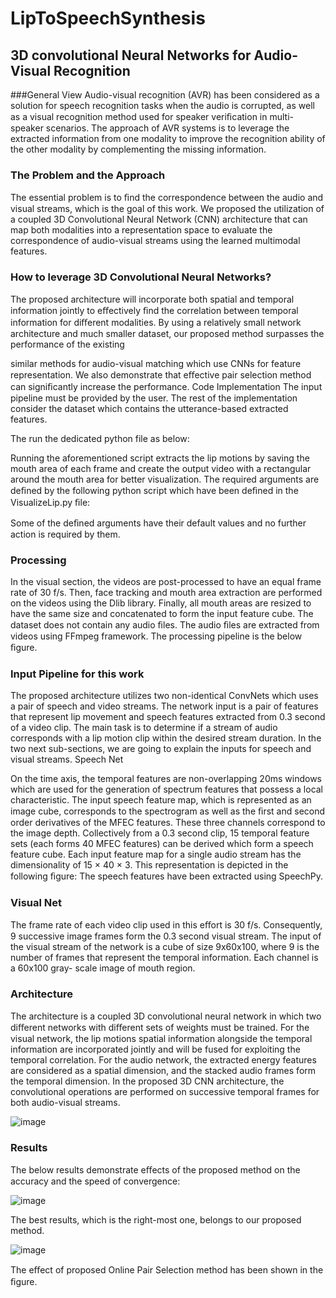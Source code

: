 # LipToSpeechSynthesis

## 3D convolutional Neural Networks for Audio-Visual Recognition

###General View
Audio-visual recognition (AVR) has been considered as a solution for speech recognition tasks when the audio is corrupted, as well as a visual recognition method used for speaker veriﬁcation in multi-speaker scenarios. The approach of AVR systems is to leverage the extracted information from one modality to improve the recognition ability of the other modality by complementing the missing information.

### The Problem and the Approach

The essential problem is to ﬁnd the correspondence between the audio and visual streams, which is the goal of this work. We proposed the utilization of a coupled 3D Convolutional Neural Network (CNN) architecture that can map both modalities into a representation space to evaluate the correspondence of audio-visual streams using the learned multimodal features.

### How to leverage 3D Convolutional Neural Networks?

The proposed architecture will incorporate both spatial and temporal information jointly to eﬀectively ﬁnd the correlation between temporal information for diﬀerent modalities. By using a relatively small network architecture and much smaller dataset, our proposed method surpasses the performance of the existing
 
similar methods for audio-visual matching which use CNNs for feature representation. We also demonstrate that eﬀective pair selection method can signiﬁcantly increase the performance.
Code Implementation
The input pipeline must be provided by the user. The rest of the implementation consider the dataset which contains the utterance-based extracted features.

The run the dedicated python file as below:


Running the aforementioned script extracts the lip motions by saving the mouth area of each frame and create the output video with a rectangular around the mouth area for better visualization.
The required arguments are deﬁned by the following python script which have been deﬁned in the
VisualizeLip.py ﬁle:


Some of the deﬁned arguments have their default values and no further action is required by them.

### Processing

In the visual section, the videos are post-processed to have an equal frame rate of 30 f/s. Then, face tracking and mouth area extraction are performed on the videos using the Dlib library. Finally, all mouth areas are resized to have the same size and concatenated to form the input feature cube. The dataset does not contain any audio ﬁles. The audio ﬁles are extracted from videos using FFmpeg framework. The processing pipeline is the below ﬁgure.

### Input Pipeline for this work

The proposed architecture utilizes two non-identical ConvNets which uses a pair of speech and video streams. The network input is a pair of features that represent lip movement and speech features extracted from 0.3 second of a video clip. The main task is to determine if a stream of audio corresponds with a lip motion clip within the desired stream duration. In the two next sub-sections, we are going to explain the inputs for speech and visual streams.
Speech Net

On the time axis, the temporal features are non-overlapping 20ms windows which are used for the generation of spectrum features that possess a local characteristic. The input speech feature map, which is represented as an image cube, corresponds to the spectrogram as well as the ﬁrst and second order derivatives of the MFEC features. These three channels correspond to the image depth. Collectively from a
0.3 second clip, 15 temporal feature sets (each forms 40 MFEC features) can be derived which form a speech feature cube. Each input feature map for a single audio stream has the dimensionality of 15 × 40 ×
3. This representation is depicted in the following ﬁgure:
The speech features have been extracted using SpeechPy.

### Visual Net

The frame rate of each video clip used in this eﬀort is 30 f/s. Consequently, 9 successive image frames form the 0.3 second visual stream. The input of the visual stream of the network is a cube of size 9x60x100, where 9 is the number of frames that represent the temporal information. Each channel is a 60x100 gray- scale image of mouth region.

### Architecture

The architecture is a coupled 3D convolutional neural network in which two diﬀerent networks with diﬀerent sets of weights must be trained. For the visual network, the lip motions spatial information alongside the temporal information are incorporated jointly and will be fused for exploiting the temporal correlation. For the audio network, the extracted energy features are considered as a spatial dimension, and the stacked audio frames form the temporal dimension. In the proposed 3D CNN architecture, the convolutional operations are performed on successive temporal frames for both audio-visual streams.


![image](https://user-images.githubusercontent.com/114356286/192159285-3540a346-2b31-4d87-bb99-a39fa283cb4a.png)


### Results
The below results demonstrate eﬀects of the proposed method on the accuracy and the speed of convergence:


![image](https://user-images.githubusercontent.com/114356286/192159325-e744fbee-57a6-4374-9ef3-3e20dcb43e73.png)



The best results, which is the right-most one, belongs to our proposed method.
 
![image](https://user-images.githubusercontent.com/114356286/192159350-9fe0fbaa-6358-47be-a534-c4198d16f3e4.png)




The eﬀect of proposed Online Pair Selection method has been shown in the ﬁgure.


